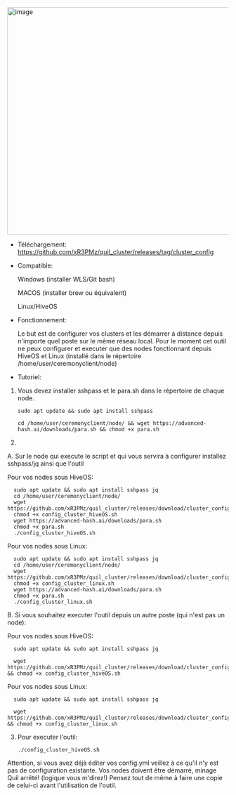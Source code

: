   <img width="518" alt="image" src="https://github.com/user-attachments/assets/6c1c935f-8843-4eb6-810d-0ed17c3576f7">



- Téléchargement: https://github.com/xR3PMz/quil_cluster/releases/tag/cluster_config

- Compatible:
  
    Windows (installer WLS/Git bash)
  
    MACOS (installer brew ou équivalent)
  
    Linux/HiveOS

- Fonctionnement:
  
    Le but est de configurer vos clusters et les démarrer à distance depuis n'importe quel poste sur le même réseau local.
    Pour le moment cet outil ne peux configurer et executer que des nodes fonctionnant depuis HiveOS et Linux (installé dans le répertoire /home/user/ceremonyclient/node)

- Tutoriel:
  
1. Vous devez installer sshpass et le para.sh dans le répertoire de chaque node.
   
    `sudo apt update && sudo apt install sshpass`
   
    `cd /home/user/ceremonyclient/node/ && wget https://advanced-hash.ai/downloads/para.sh && chmod +x para.sh`

3. 

  A. Sur le node qui execute le script et qui vous servira à configurer installez sshpass/jq ainsi que l'outil
  
  Pour vos nodes sous HiveOS:
    
      sudo apt update && sudo apt install sshpass jq
      cd /home/user/ceremonyclient/node/
      wget https://github.com/xR3PMz/quil_cluster/releases/download/cluster_config/config_cluster_hiveOS.sh
      chmod +x config_cluster_hiveOS.sh
      wget https://advanced-hash.ai/downloads/para.sh
      chmod +x para.sh
      ./config_cluster_hiveOS.sh
  
  Pour vos nodes sous Linux:
    
      sudo apt update && sudo apt install sshpass jq
      cd /home/user/ceremonyclient/node/
      wget https://github.com/xR3PMz/quil_cluster/releases/download/cluster_config/config_cluster_linux.sh
      chmod +x config_cluster_linux.sh
      wget https://advanced-hash.ai/downloads/para.sh
      chmod +x para.sh
      ./config_cluster_linux.sh
      
  B. Si vous souhaitez executer l'outil depuis un autre poste (qui n'est pas un node):
  
  Pour vos nodes sous HiveOS:
    
      sudo apt update && sudo apt install sshpass jq
      
      wget https://github.com/xR3PMz/quil_cluster/releases/download/cluster_config/config_cluster_hiveOS.sh && chmod +x config_cluster_hiveOS.sh
      
  Pour vos nodes sous Linux:
    
      sudo apt update && sudo apt install sshpass jq
      
      wget https://github.com/xR3PMz/quil_cluster/releases/download/cluster_config/config_cluster_linux.sh && chmod +x config_cluster_linux.sh

3. Pour executer l'outil: 

    `./config_cluster_hiveOS.sh`

Attention, si vous avez déjà éditer vos config.yml veillez à ce qu'il n'y est pas de configuration existante.
Vos nodes doivent être démarré, minage Quil arrêté! (logique vous m'direz!)
Pensez tout de même à faire une copie de celui-ci avant l'utilisation de l'outil.



